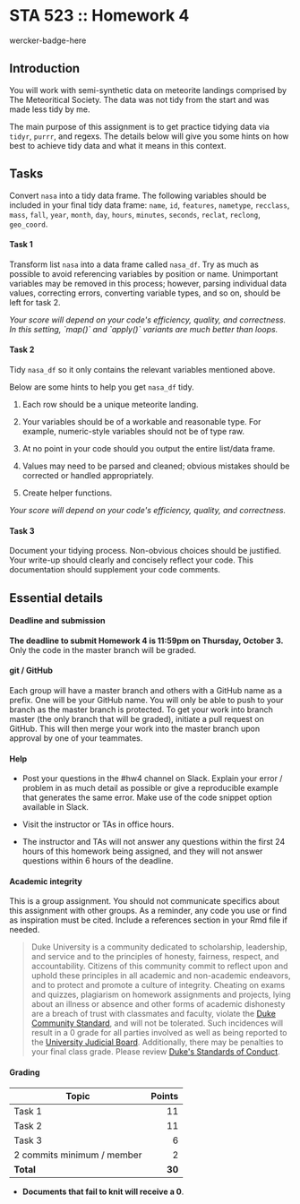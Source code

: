 # STA 523 :: Homework 4

wercker-badge-here

## Introduction

You will work with semi-synthetic data on meteorite landings comprised by
The Meteoritical Society. The data was not tidy from the start and was made
less tidy by me.

The main purpose of this assignment is to get practice tidying data via
`tidyr`, `purrr`, and regexs. The details
below will give you some hints on how best to achieve tidy data and what it
means in this context.

## Tasks

Convert `nasa` into a tidy data frame. The following variables should be included
in your final tidy data frame: `name`, `id`, `features`, `nametype`, `recclass`, 
`mass`, `fall`, `year`, `month`, `day`, `hours`, `minutes`, `seconds`, 
`reclat`, `reclong`, `geo_coord`.

#### Task 1

Transform list `nasa` into a data frame called `nasa_df`. Try as much as 
possible to avoid referencing variables by position or name.
Unimportant variables may be removed in this process; however, parsing 
individual data values, correcting errors, converting variable types, and so on,
should be left for task 2.

<i>
Your score will depend on your code's efficiency, quality, and correctness.
In this setting, `map()` and `apply()` variants are much better than loops.
</i>

#### Task 2

Tidy `nasa_df` so it only contains the relevant variables mentioned above.

Below are some hints to help you get `nasa_df` tidy.

1. Each row should be a unique meteorite landing.

2. Your variables should be of a workable and reasonable type. For example,
	numeric-style variables should not be of type raw.

3. At no point in your code should you output the entire list/data frame.

4. Values may need to be parsed and cleaned; obvious mistakes should be 
	corrected or handled appropriately.

5. Create helper functions.

<i>
Your score will depend on your code's efficiency, quality, and correctness.
</i>

#### Task 3

Document your tidying process. Non-obvious choices should be justified. Your
write-up should clearly and concisely reflect your code. This documentation
should supplement your code comments.

## Essential details

#### Deadline and submission

**The deadline to submit Homework 4 is 11:59pm on Thursday, October 3.** 
Only the code in the master branch will be graded.

#### git / GitHub

Each group will have a master branch and others with a GitHub name as a prefix.
One will be your GitHub name. You will only be able to push to your branch as 
the master branch is protected. To get your work into branch master 
(the only branch that will be graded), initiate a pull request on GitHub. 
This will then merge your work into the master branch upon approval by one of 
your teammates.

#### Help

- Post your questions in the #hw4 channel on Slack. Explain your error / problem
  in as much detail as possible or give a reproducible example that generates 
  the same error. Make use of the code snippet option available in Slack.

- Visit the instructor or TAs in office hours.

- The instructor and TAs will not answer any questions within the first 24
  hours of this homework being assigned, and they will not answer questions
  within 6 hours of the deadline.

#### Academic integrity

This is a group assignment. You should not communicate specifics about this
assignment with other groups. As a reminder, any code you use or find as 
inspiration must be cited. Include a references section in your Rmd file if
needed.

>Duke University is a community dedicated to scholarship, leadership, and 
service and to the principles of honesty, fairness, respect, and accountability.
Citizens of this community commit to reflect upon and uphold these principles 
in all academic and non-academic endeavors, and to protect and promote a culture
of integrity. Cheating on exams and quizzes, plagiarism on homework assignments 
and projects, lying about an illness or absence and other forms of academic 
dishonesty are a breach of trust with classmates and faculty, violate the [Duke 
Community Standard](https://gradschool.duke.edu/academics/academic-policies-and-forms/standards-conduct/duke-community-standard),
and will not be tolerated. Such incidences will result in a 
0 grade for all parties involved as well as being reported to the [University 
Judicial Board](https://gradschool.duke.edu/academics/academic-policies-and-forms/standards-conduct/judicial-code-and-procedures). 
Additionally, there may be penalties to your final class grade. 
Please review [Duke's Standards of Conduct](https://gradschool.duke.edu/academics/academic-policies-and-forms/standards-conduct).

#### Grading

**Topic**|**Points**
---------|----------:|
Task 1 |  11
Task 2 |  11
Task 3 |   6
2 commits minimum / member | 2
**Total**|**30**

- **Documents that fail to knit will receive a 0**.





